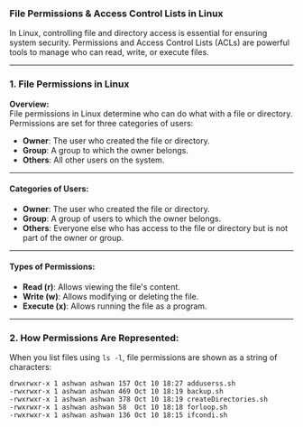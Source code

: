 ### **File Permissions & Access Control Lists in Linux**

In Linux, controlling file and directory access is essential for ensuring system security. Permissions and Access Control Lists (ACLs) are powerful tools to manage who can read, write, or execute files.

---

### **1. File Permissions in Linux**

**Overview:**  
File permissions in Linux determine who can do what with a file or directory. Permissions are set for three categories of users:  
- **Owner**: The user who created the file or directory.
- **Group**: A group to which the owner belongs.
- **Others**: All other users on the system.

---

#### **Categories of Users:**
- **Owner**: The user who created the file or directory.
- **Group**: A group of users to which the owner belongs.
- **Others**: Everyone else who has access to the file or directory but is not part of the owner or group.

---

#### **Types of Permissions:**
- **Read (r)**: Allows viewing the file's content.
- **Write (w)**: Allows modifying or deleting the file.
- **Execute (x)**: Allows running the file as a program.

---

### **2. How Permissions Are Represented:**

When you list files using `ls -l`, file permissions are shown as a string of characters:

```
drwxrwxr-x 1 ashwan ashwan 157 Oct 10 18:27 adduserss.sh
-rwxrwxr-x 1 ashwan ashwan 469 Oct 10 18:19 backup.sh
-rwxrwxr-x 1 ashwan ashwan 378 Oct 10 18:19 createDirectories.sh
-rwxrwxr-x 1 ashwan ashwan 58  Oct 10 18:18 forloop.sh
-rwxrwxr-x 1 ashwan ashwan 136 Oct 10 18:15 ifcondi.sh
```
